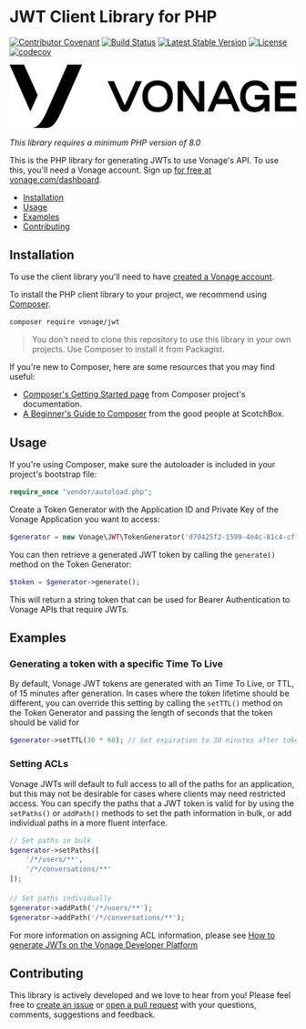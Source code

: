JWT Client Library for PHP 
============================
[![Contributor Covenant](https://img.shields.io/badge/Contributor%20Covenant-v2.0%20adopted-ff69b4.svg)](CODE_OF_CONDUCT.md)
[![Build Status](https://github.com/vonage/vonage-php-jwt/workflows/build/badge.svg)](https://github.com/Vonage/vonage-php-jwt/actions?query=workflow%3Abuild)
[![Latest Stable Version](https://poser.pugx.org/vonage/jwt/v/stable)](https://packagist.org/packages/vonage/jwt)
[![License](https://img.shields.io/badge/License-Apache_2.0-blue.svg)](https://opensource.org/licenses/Apache-2.0)
[![codecov](https://codecov.io/gh/Vonage/vonage-php-jwt/graph/badge.svg?token=6WIMGZSOUL)](https://codecov.io/gh/Vonage/vonage-php-jwt)

<img src="vonage_logo.png" alt="Vonage logo" />

*This library requires a minimum PHP version of 8.0*

This is the PHP library for generating JWTs to use Vonage's API. To use this, you'll need a Vonage account. 
Sign up [for free at vonage.com/dashboard][signup].

 * [Installation](#installation)
 * [Usage](#usage)
 * [Examples](#examples)
 * [Contributing](#contributing) 

Installation
------------

To use the client library you'll need to have [created a Vonage account][signup].

To install the PHP client library to your project, we recommend using [Composer](https://getcomposer.org/).

```bash
composer require vonage/jwt
```

> You don't need to clone this repository to use this library in your own projects. Use Composer to install it from Packagist.

If you're new to Composer, here are some resources that you may find useful:

* [Composer's Getting Started page](https://getcomposer.org/doc/00-intro.md) from Composer project's documentation.
* [A Beginner's Guide to Composer](https://scotch.io/tutorials/a-beginners-guide-to-composer) from the good people at ScotchBox.

Usage
-----

If you're using Composer, make sure the autoloader is included in your project's bootstrap file:

```php
require_once "vendor/autoload.php";
```

Create a Token Generator with the Application ID and Private Key of the Vonage Application you want to access:

```php
$generator = new Vonage\JWT\TokenGenerator('d70425f2-1599-4e4c-81c4-cffc66e49a12', file_get_contents('/path/to/private.key'));
```

You can then retrieve a generated JWT token by calling the `generate()` method on the Token Generator:

```php
$token = $generator->generate();
```

This will return a string token that can be used for Bearer Authentication to Vonage APIs that require JWTs.

Examples
--------

### Generating a token with a specific Time To Live

By default, Vonage JWT tokens are generated with an Time To Live, or TTL, of 15 minutes after generation. In cases where the token lifetime 
should be different, you can override this setting by calling the `setTTL()` method on the Token Generator and passing the length of seconds
that the token should be valid for

```php
$generator->setTTL(30 * 60); // Set expiration to 30 minutes after token creation
```

### Setting ACLs

Vonage JWTs will default to full access to all of the paths for an application, but this may not be desirable for cases where clients
may need restricted access. You can specify the paths that a JWT token is valid for by using the `setPaths()` or `addPath()` methods
to set the path information in bulk, or add individual paths in a more fluent interface.

```php
// Set paths in bulk
$generator->setPaths([
    '/*/users/**',
    '/*/conversations/**'
]);

// Set paths individually
$generator->addPath('/*/users/**');
$generator->addPath('/*/conversations/**');
```

For more information on assigning ACL information, please see [How to generate JWTs
 on the Vonage Developer Platform](https://developer.nexmo.com/conversation/guides/jwt-acl)

Contributing
------------

This library is actively developed and we love to hear from you! Please feel free to [create an issue][issues] or [open a pull request][pulls] with your questions, comments, suggestions and feedback.

[signup]: https://dashboard.nexmo.com/sign-up?utm_source=DEV_REL&utm_medium=github&utm_campaign=php-client-library
[license]: LICENSE.txt
[issues]: https://github.com/Vonage/vonage-php-jwt/issues
[pulls]: https://github.com/Vonage/vonage-php-jwt/pulls
